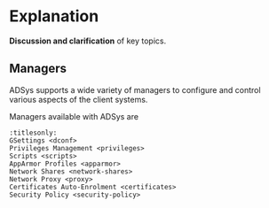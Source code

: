 # Explanation

**Discussion and clarification** of key topics.

## Managers

ADSys supports a wide variety of managers to configure and control various aspects of the client systems.

Managers available with ADSys are

```{toctree}
:titlesonly:
GSettings <dconf>
Privileges Management <privileges>
Scripts <scripts>
AppArmor Profiles <apparmor>
Network Shares <network-shares>
Network Proxy <proxy>
Certificates Auto-Enrolment <certificates>
Security Policy <security-policy>
```
